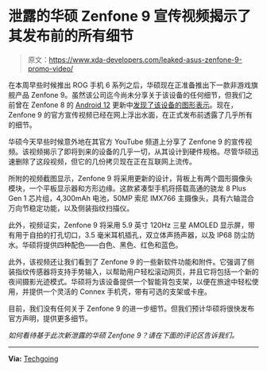 # 泄露的华硕 Zenfone 9 宣传视频揭示了其发布前的所有细节

> 原文：<https://www.xda-developers.com/leaked-asus-zenfone-9-promo-video/>

在本周早些时候推出 ROG 手机 6 系列之后，华硕现在正准备推出下一款非游戏旗舰产品 Zenfone 9。虽然该公司迄今尚未分享关于该设备的任何细节，但我们之前曾在 Zenfone 8 的 [Android 12](https://www.xda-developers.com/android-12/) 更新中[发现了该设备的图形表示](https://www.xda-developers.com/zenfone-9-rog-phone-6-design-leak/)。现在，Zenfone 9 的官方宣传视频已经在网上浮出水面，在正式发布前透露了几乎所有的细节。

华硕今天早些时候意外地在其官方 YouTube 频道上分享了 Zenfone 9 的宣传视频。该视频揭示了即将到来的设备的几乎一切，从其设计到硬件规格。尽管华硕迅速删除了这段视频，但它的几份拷贝现在正在互联网上流传。

所附的视频截图显示，Zenfone 9 将采用更新的设计，背板上有两个圆形摄像头模块，一个平板显示器和方形边缘。这款紧凑型手机将搭载高通的骁龙 8 Plus Gen 1 芯片组，4,300mAh 电池，50MP 索尼 IMX766 主摄像头，具有六轴混合万向节稳定功能，以及侧装指纹扫描仪。

此外，视频证实，Zenfone 9 将采用 5.9 英寸 120Hz 三星 AMOLED 显示屏，带有用于自拍的打孔切口，3.5 毫米耳机插孔，双立体声扬声器，以及 IP68 防尘防水。华硕将提供四种配色——白色、黑色、红色和蓝色。

此外，该视频还让我们看到了 Zenfone 9 的一些新软件功能和附件。它强调了侧装指纹传感器将支持手势输入，以帮助用户轻松滚动网页，并且它将包括一个新的夜间摄影光迹模式。华硕将为该设备提供一个智能背包支架，以便在旅途中轻松使用，并提供一个灵活的 Connex 手机壳，带有可选的支架或卡座。

目前，我们没有任何关于 Zenfone 9 的进一步细节。但我们预计华硕将很快发布官方声明，提供更多细节。

*如何看待基于此次新泄露的华硕 Zenfone 9？请在下面的评论区告诉我们。*

* * *

**Via:** [Techgoing](https://www.techgoing.com/asus-zenfone-9-specifications-design-revealed-accidentally/)